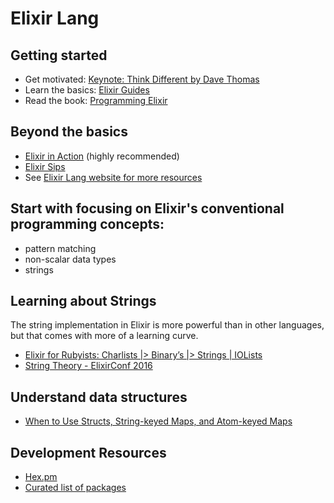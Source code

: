 # Elixir Lang

## Getting started

- Get motivated: [Keynote: Think Different by Dave Thomas](https://www.youtube.com/watch?v=5hDVftaPQwY)
- Learn the basics: [Elixir Guides](http://elixir-lang.org/getting-started/introduction.html)
- Read the book: [Programming Elixir](https://pragprog.com/book/elixir/programming-elixir)

## Beyond the basics

- [Elixir in Action](https://www.manning.com/books/elixir-in-action) (highly recommended)
- [Elixir Sips](http://elixirsips.com/)
- See [Elixir Lang website for more resources](http://elixir-lang.org/learning.html)

## Start with focusing on Elixir's conventional programming concepts:

- pattern matching
- non-scalar data types
- strings

## Learning about Strings

The string implementation in Elixir is more powerful than in other languages, but that comes with more of a learning curve.

- [Elixir for Rubyists: Charlists |> Binary’s |> Strings | IOLists](https://medium.com/@harry_dev/elixir-for-rubyists-charlists-binarys-strings-iolists-eeacf38db999#.epqpak41e)
- [String Theory - ElixirConf 2016](https://www.youtube.com/watch?v=zZxBL-lV9uA)

## Understand data structures

- [When to Use Structs, String-keyed Maps, and Atom-keyed Maps](https://engineering.appcues.com/2016/02/02/too-many-dicts.html)

## Development Resources

- [Hex.pm](https://hex.pm/)
- [Curated list of packages](https://github.com/h4cc/awesome-elixir)
